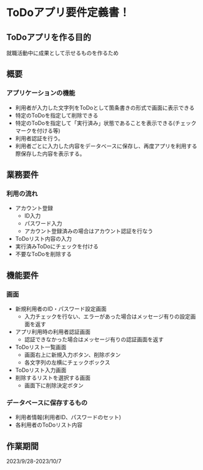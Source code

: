 # ToDoアプリ要件定義書！

## ToDoアプリを作る目的
就職活動中に成果として示せるものを作るため

## 概要

### アプリケーションの機能
- 利用者が入力した文字列をToDoとして箇条書きの形式で画面に表示できる
- 特定のToDoを指定して削除できる
- 特定のToDoを指定して「実行済み」状態であることを表示できる(チェックマークを付ける等)
- 利用者認証を行う。
- 利用者ごとに入力した内容をデータベースに保存し、再度アプリを利用する際保存した内容を表示する。

## 業務要件
### 利用の流れ
- アカウント登録
  - ID入力
  - パスワード入力
  - アカウント登録済みの場合はアカウント認証を行なう
- ToDoリスト内容の入力
- 実行済みToDoにチェックを付ける
- 不要なToDoを削除する

## 機能要件
### 画面
- 新規利用者のID・パスワード設定画面
  - 入力チェックを行ない、エラーがあった場合はメッセージ有りの設定画面を返す
- アプリ利用時の利用者認証画面
  - 認証できなかった場合はメッセージ有りの認証画面を返す
- ToDoリスト一覧画面
  - 画面右上に新規入力ボタン、削除ボタン
  - 各文字列の左横にチェックボックス
- ToDoリスト入力画面
- 削除するリストを選択する画面
  - 画面下に削除決定ボタン

### データベースに保存するもの
- 利用者情報(利用者ID、パスワードのセット)
- 各利用者のToDoリスト内容

## 作業期間
2023/9/28-2023/10/7